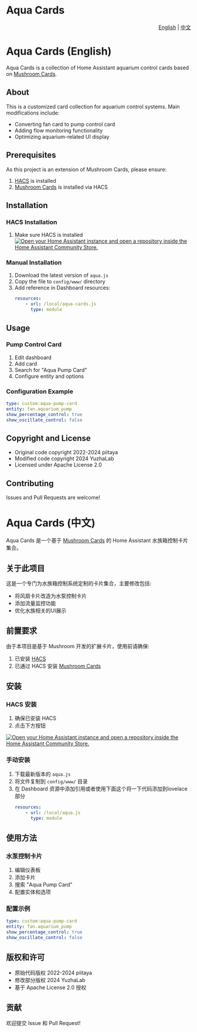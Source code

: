 # Aqua Cards

<div align="right">
    <a href="#english">English</a> | <a href="#chinese">中文</a>
</div>

<div id="english">

# Aqua Cards (English)

Aqua Cards is a collection of Home Assistant aquarium control cards based on [Mushroom Cards](https://github.com/piitaya/lovelace-mushroom).

## About

This is a customized card collection for aquarium control systems. Main modifications include:
- Converting fan card to pump control card
- Adding flow monitoring functionality
- Optimizing aquarium-related UI display

## Prerequisites

As this project is an extension of Mushroom Cards, please ensure:

1. [HACS](https://hacs.xyz) is installed
2. [Mushroom Cards](https://github.com/piitaya/lovelace-mushroom) is installed via HACS

## Installation

### HACS Installation

1. Make sure HACS is installed
[![Open your Home Assistant instance and open a repository inside the Home Assistant Community Store.](https://my.home-assistant.io/badges/hacs_repository.svg)](https://my.home-assistant.io/redirect/hacs_repository/?repository=https%3A%2F%2Fgithub.com%2FYuzhaLab%2Flovelace-aqua&owner=YuzhaLab)

### Manual Installation

1. Download the latest version of `aqua.js`
2. Copy the file to `config/www/` directory
3. Add reference in Dashboard resources:
    ```yaml
    resources:
        - url: /local/aqua-cards.js
          type: module
    ```

## Usage

### Pump Control Card

1. Edit dashboard
2. Add card
3. Search for "Aqua Pump Card"
4. Configure entity and options

### Configuration Example

```yaml
type: custom:aqua-pump-card
entity: fan.aquarium_pump
show_percentage_control: true
show_oscillate_control: false
```

## Copyright and License

- Original code copyright 2022-2024 piitaya
- Modified code copyright 2024 YuzhaLab
- Licensed under Apache License 2.0

## Contributing

Issues and Pull Requests are welcome!

</div>

<div id="chinese">

# Aqua Cards (中文)

Aqua Cards 是一个基于 [Mushroom Cards](https://github.com/piitaya/lovelace-mushroom) 的 Home Assistant 水族箱控制卡片集合。

## 关于此项目

这是一个专门为水族箱控制系统定制的卡片集合，主要修改包括:
- 将风扇卡片改造为水泵控制卡片
- 添加流量监控功能
- 优化水族相关的UI展示

## 前置要求

由于本项目是基于 Mushroom 开发的扩展卡片，使用前请确保:

1. 已安装 [HACS](https://hacs.xyz)
2. 已通过 HACS 安装 [Mushroom Cards](https://github.com/piitaya/lovelace-mushroom)

## 安装

### HACS 安装

1. 确保已安装 HACS
2. 点击下方按钮
<!-- 2. 在 HACS 中添加自定义存储库:
   - 点击 HACS 侧边栏中的 "Frontend"
   - 点击右上角的菜单按钮
   - 选择 "Custom repositories"
   - 添加 URL: `https://github.com/YuzhaLab/aqua-cards`
   - 类别选择: "Lovelace"
3. 点击 "Download" 安装 -->
[![Open your Home Assistant instance and open a repository inside the Home Assistant Community Store.](https://my.home-assistant.io/badges/hacs_repository.svg)](https://my.home-assistant.io/redirect/hacs_repository/?repository=https%3A%2F%2Fgithub.com%2FYuzhaLab%2Flovelace-aqua&owner=YuzhaLab)

### 手动安装

1. 下载最新版本的 `aqua.js`
2. 将文件复制到 `config/www/` 目录
3. 在 Dashboard 资源中添加引用或者使用下面这个将一下代码添加到lovelace部分
    ```yaml
    resources:
        - url: /local/aqua.js
          type: module
    ```

## 使用方法

### 水泵控制卡片

1. 编辑仪表板
2. 添加卡片
3. 搜索 "Aqua Pump Card"
4. 配置实体和选项

### 配置示例

```yaml
type: custom:aqua-pump-card
entity: fan.aquarium_pump
show_percentage_control: true
show_oscillate_control: false
```

## 版权和许可

- 原始代码版权 2022-2024 piitaya
- 修改部分版权 2024 YuzhaLab
- 基于 Apache License 2.0 授权

## 贡献

欢迎提交 Issue 和 Pull Request!

</div>


